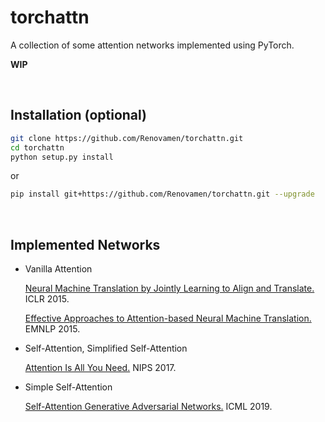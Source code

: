# torchattn

A collection of some attention networks implemented using PyTorch.

**WIP**


&nbsp;

## Installation (optional)

```bash
git clone https://github.com/Renovamen/torchattn.git
cd torchattn
python setup.py install
```

or

```bash
pip install git+https://github.com/Renovamen/torchattn.git --upgrade
```


&nbsp;

## Implemented Networks

- Vanilla Attention

  [Neural Machine Translation by Jointly Learning to Align and Translate.](https://arxiv.org/abs/1409.0473) ICLR 2015.

  [Effective Approaches to Attention-based Neural Machine Translation.](https://arxiv.org/abs/1508.04025) EMNLP 2015.

- Self-Attention, Simplified Self-Attention

  [Attention Is All You Need.](https://arxiv.org/abs/1706.03762) NIPS 2017.

- Simple Self-Attention

  [Self-Attention Generative Adversarial Networks.](https://arxiv.org/abs/1805.08318) ICML 2019.
